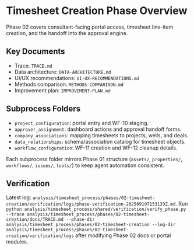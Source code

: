 # Timesheet Creation Phase Overview

Phase 02 covers consultant-facing portal access, timesheet line-item creation, and the handoff into the approval engine.

## Key Documents
- Trace: `TRACE.md`
- Data architecture: `DATA-ARCHITECTURE.md`
- UI/UX recommendations: `UI-UX-RECOMMENDATIONS.md`
- Methods comparison: `METHODS-COMPARISON.md`
- Improvement plan: `IMPROVEMENT-PLAN.md`

## Subprocess Folders
- `project_configuration`: portal entry and WF-10 staging.
- `approver_assignment`: dashboard actions and approval handoff forms.
- `company_associations`: mapping timesheets to projects, wells, and deals.
- `data_relationships`: schema/association catalog for timesheet objects.
- `workflow_configuration`: WF-11 creation and WF-12 cleanup details.

Each subprocess folder mirrors Phase 01 structure (`assets/`, `properties/`, `workflows/`, `issues/`, `tools/`) to keep agent automation consistent.

## Verification
Latest log: `analysis/timesheet_process/phases/02-timesheet-creation/verification/logs/phase-verification-20250919T153133Z.md`.
Run `python analysis/timesheet_process/shared/verification/verify_phase.py --trace analysis/timesheet_process/phases/02-timesheet-creation/docs/TRACE.md --phase-dir analysis/timesheet_process/phases/02-timesheet-creation --log-dir analysis/timesheet_process/phases/02-timesheet-creation/verification/logs` after modifying Phase 02 docs or portal modules.


